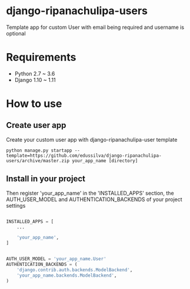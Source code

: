 # django-ripanachulipa-users
Template app for custom User with email being required and username is optional

Requirements
============

* Python 2.7 ~ 3.6
* Django 1.10 ~ 1.11

How to use
==========

Create user app
---------------

Create your custom user app with django-ripanachulipa-user template

```shell
python manage.py startapp --template=https://github.com/edussilva/django-ripanachulipa-users/archive/master.zip your_app_name [directory]
```

Install in your project
-----------------------

Then register 'your_app_name' in the 'INSTALLED_APPS' section, the AUTH_USER_MODEL and AUTHENTICATION_BACKENDS of your project settings

```python

INSTALLED_APPS = [
    ...

    'your_app_name',
]


AUTH_USER_MODEL = 'your_app_name.User'
AUTHENTICATION_BACKENDS = (
    'django.contrib.auth.backends.ModelBackend',
    'your_app_name.backends.ModelBackend',
)
```